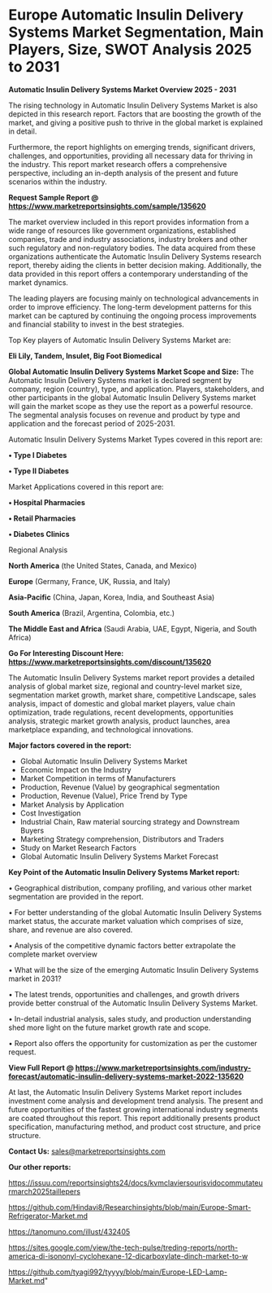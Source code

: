 # Europe Automatic Insulin Delivery Systems Market Segmentation, Main Players, Size, SWOT Analysis 2025 to 2031

<Strong> Automatic Insulin Delivery Systems Market Overview 2025 - 2031</strong>

The rising technology in Automatic Insulin Delivery Systems Market is also depicted in this research report. Factors that are boosting the growth of the market, and giving a positive push to thrive in the global market is explained in detail.

Furthermore, the report highlights on emerging trends, significant drivers, challenges, and opportunities, providing all necessary data for thriving in the industry. This report market research offers a comprehensive perspective, including an in-depth analysis of the present and future scenarios within the industry.

<strong>Request Sample Report @ <a href=https://www.marketreportsinsights.com/sample/135620>https://www.marketreportsinsights.com/sample/135620</a></strong>

The market overview included in this report provides information from a wide range of resources like government organizations, established companies, trade and industry associations, industry brokers and other such regulatory and non-regulatory bodies. The data acquired from these organizations authenticate the Automatic Insulin Delivery Systems research report, thereby aiding the clients in better decision making. Additionally, the data provided in this report offers a contemporary understanding of the market dynamics.

The leading players are focusing mainly on technological advancements in order to improve efficiency. The long-term development patterns for this market can be captured by continuing the ongoing process improvements and financial stability to invest in the best strategies.

Top Key players of Automatic Insulin Delivery Systems Market are:

<strong>Eli Lily, Tandem, Insulet, Big Foot Biomedical</strong>

<strong><b>Global Automatic Insulin Delivery Systems Market Scope and Size:</b></strong>
The Automatic Insulin Delivery Systems market is declared segment by company, region (country), type, and application. Players, stakeholders, and other participants in the global Automatic Insulin Delivery Systems market will gain the market scope as they use the report as a powerful resource. The segmental analysis focuses on revenue and product by type and application and the forecast period of 2025-2031.

Automatic Insulin Delivery Systems Market Types covered in this report are:

<strong>• Type I Diabetes

• Type II Diabetes</strong>

Market Applications covered in this report are:

<strong>• Hospital Pharmacies

• Retail Pharmacies

• Diabetes Clinics</strong> 

Regional Analysis

<strong>North America</strong> (the United States, Canada, and Mexico)

<strong>Europe</strong> (Germany, France, UK, Russia, and Italy)

<strong>Asia-Pacific</strong> (China, Japan, Korea, India, and Southeast Asia)

<strong>South America</strong> (Brazil, Argentina, Colombia, etc.)

<strong>The Middle East and Africa</strong> (Saudi Arabia, UAE, Egypt, Nigeria, and South Africa)

<strong>Go For Interesting Discount Here: <a href=https://www.marketreportsinsights.com/discount/135620>https://www.marketreportsinsights.com/discount/135620</a></strong>

The Automatic Insulin Delivery Systems market report provides a detailed analysis of global market size, regional and country-level market size, segmentation market growth, market share, competitive Landscape, sales analysis, impact of domestic and global market players, value chain optimization, trade regulations, recent developments, opportunities analysis, strategic market growth analysis, product launches, area marketplace expanding, and technological innovations.

<strong><b>Major factors covered in the report:</b></strong>
<ul>
  <li>Global Automatic Insulin Delivery Systems Market </li>
  <li>Economic Impact on the Industry</li>
  <li>Market Competition in terms of Manufacturers</li>
  <li>Production, Revenue (Value) by geographical segmentation</li>
  <li>Production, Revenue (Value), Price Trend by Type</li>
  <li>Market Analysis by Application</li>
  <li>Cost Investigation</li>
  <li>Industrial Chain, Raw material sourcing strategy and Downstream Buyers</li>
  <li>Marketing Strategy comprehension, Distributors and Traders</li>
  <li>Study on Market Research Factors</li>
  <li>Global Automatic Insulin Delivery Systems Market Forecast</li>
</ul>

<strong><b>Key Point of the Automatic Insulin Delivery Systems Market report:</b></strong>

• Geographical distribution, company profiling, and various other market segmentation are provided in the report.

• For better understanding of the global Automatic Insulin Delivery Systems market status, the accurate market valuation which comprises of size, share, and revenue are also covered.

• Analysis of the competitive dynamic factors better extrapolate the complete market overview

• What will be the size of the emerging Automatic Insulin Delivery Systems market in 2031?

• The latest trends, opportunities and challenges, and growth drivers provide better construal of the Automatic Insulin Delivery Systems Market.

• In-detail industrial analysis, sales study, and production understanding shed more light on the future market growth rate and scope.

• Report also offers the opportunity for customization as per the customer request.

<strong><b>View Full Report @ <a href=https://www.marketreportsinsights.com/industry-forecast/automatic-insulin-delivery-systems-market-2022-135620>https://www.marketreportsinsights.com/industry-forecast/automatic-insulin-delivery-systems-market-2022-135620</a></b></strong>


At last, the Automatic Insulin Delivery Systems Market report includes investment come analysis and development trend analysis. The present and future opportunities of the fastest growing international industry segments are coated throughout this report. This report additionally presents product specification, manufacturing method, and product cost structure, and price structure.

<strong>Contact Us:</strong>
sales@marketreportsinsights.com

<strong>Our other reports:</strong>

<a href=https://issuu.com/reportsinsights24/docs/kvmclaviersourisvidocommutateurmarch2025taillepers>https://issuu.com/reportsinsights24/docs/kvmclaviersourisvidocommutateurmarch2025taillepers</a>

<a href=https://github.com/Hindavi8/Researchinsights/blob/main/Europe-Smart-Refrigerator-Market.md>https://github.com/Hindavi8/Researchinsights/blob/main/Europe-Smart-Refrigerator-Market.md</a>

<a href=https://tanomuno.com/illust/432405>https://tanomuno.com/illust/432405</a>

<a href=https://sites.google.com/view/the-tech-pulse/treding-reports/north-america-di-isononyl-cyclohexane-12-dicarboxylate-dinch-market-to-w>https://sites.google.com/view/the-tech-pulse/treding-reports/north-america-di-isononyl-cyclohexane-12-dicarboxylate-dinch-market-to-w</a>

<a href=https://github.com/tyagi992/tyyyy/blob/main/Europe-LED-Lamp-Market.md>https://github.com/tyagi992/tyyyy/blob/main/Europe-LED-Lamp-Market.md</a>"
